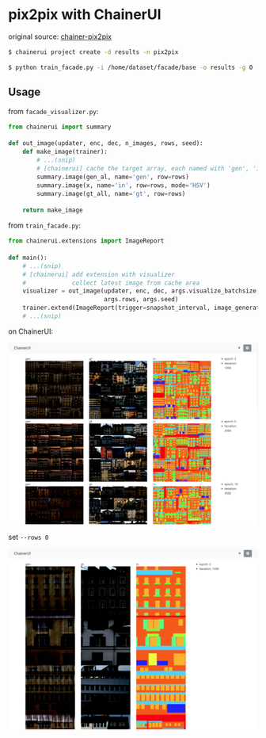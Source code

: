 # pix2pix with ChainerUI

original source: [chainer-pix2pix](https://github.com/pfnet-research/chainer-pix2pix)

```bash
$ chainerui project create -d results -n pix2pix
```

```bash
$ python train_facade.py -i /home/dataset/facade/base -o results -g 0
```

## Usage

from `facade_visualizer.py`:

```py
from chainerui import summary

def out_image(updater, enc, dec, n_images, rows, seed):
    def make_image(trainer):
        # ...(snip)
        # [chainerui] cache the target array, each named with 'gen', 'in', 'gt'
        summary.image(gen_al, name='gen', row=rows)
        summary.image(x, name='in', row=rows, mode='HSV')
        summary.image(gt_all, name='gt', row=rows)

    return make_image
```

from `train_facade.py`:

```py
from chainerui.extensions import ImageReport

def main():
    # ...(snip)
    # [chainerui] add extension with visualizer
    #             collect latest image from cache area
    visualizer = out_image(updater, enc, dec, args.visualize_batchsize,
                           args.rows, args.seed)
    trainer.extend(ImageReport(trigger=snapshot_interval, image_generator=visualizer))
    # ...(snip)
```

on ChainerUI:

![web image](sample_pix2pix.png)

set `--rows 0`

![web image](sample_pix2pix_single.png)
